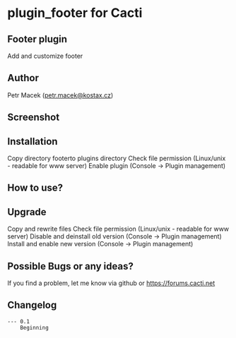 # plugin_footer for Cacti

## Footer plugin
Add and customize footer

## Author
Petr Macek (petr.macek@kostax.cz)

## Screenshot


## Installation
Copy directory footerto plugins directory
Check file permission (Linux/unix - readable for www server)
Enable plugin (Console -> Plugin management)

## How to use?
    
## Upgrade    
Copy and rewrite files
Check file permission (Linux/unix - readable for www server)
Disable and deinstall old version (Console -> Plugin management) 
Install and enable new version (Console -> Plugin management) 
    
## Possible Bugs or any ideas?
If you find a problem, let me know via github or https://forums.cacti.net
   

## Changelog
	--- 0.1
		Beginning


